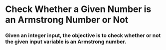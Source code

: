# Check Whether a Given Number is an Armstrong Number or Not
### Given an integer input, the objective is to check whether or not the given input variable is an Armstrong number.
